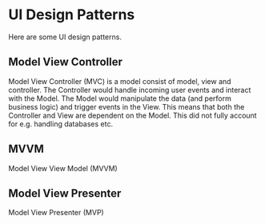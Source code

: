 # UI Design Patterns

Here are some UI design patterns.

## Model View Controller

Model View Controller (MVC) is a model consist of model, view and controller.
The Controller would handle incoming user events and interact with the Model.
The Model would manipulate the data (and perform business logic) and trigger
events in the View. This means that both the Controller and View are dependent
on the Model. This did not fully account for e.g. handling databases etc.

## MVVM

Model View View Model (MVVM)

## Model View Presenter

Model View Presenter (MVP)
